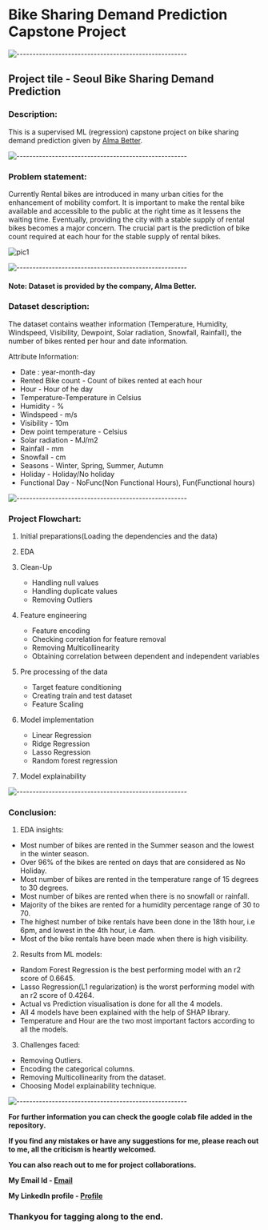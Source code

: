 # Bike Sharing Demand Prediction Capstone Project

![-----------------------------------------------------](https://raw.githubusercontent.com/andreasbm/readme/master/assets/lines/rainbow.png)

## Project tile - Seoul Bike Sharing Demand Prediction

### <b>Description:</b> 
This is a supervised ML (regression) capstone project on bike sharing demand prediction given by [Alma Better](https://www.almabetter.com/).

![-----------------------------------------------------](https://raw.githubusercontent.com/andreasbm/readme/master/assets/lines/rainbow.png)

### <b>Problem statement:</b>
Currently Rental bikes are introduced in many urban cities for the enhancement of mobility comfort. It is important to make the rental bike available and accessible to the public at the right time as it lessens the waiting time. Eventually, providing the city with a stable supply of rental bikes becomes a major concern. The crucial part is the prediction of bike count required at each hour for the stable supply of rental bikes.

![pic1](https://user-images.githubusercontent.com/85065799/200127764-29477a72-21b9-4bc8-97cd-6bb650395442.jpg)

![-----------------------------------------------------](https://raw.githubusercontent.com/andreasbm/readme/master/assets/lines/rainbow.png)

#### <b>Note:</b> Dataset is provided by the company, Alma Better.

### <b>Dataset description:</b> 
The dataset contains weather information (Temperature, Humidity, Windspeed, Visibility, Dewpoint, Solar radiation, Snowfall, Rainfall), the number of bikes rented per hour and date information.

Attribute Information:
* Date : year-month-day
* Rented Bike count - Count of bikes rented at each hour
* Hour - Hour of he day
* Temperature-Temperature in Celsius
* Humidity - %
* Windspeed - m/s
* Visibility - 10m
* Dew point temperature - Celsius
* Solar radiation - MJ/m2
* Rainfall - mm
* Snowfall - cm
* Seasons - Winter, Spring, Summer, Autumn
* Holiday - Holiday/No holiday
* Functional Day - NoFunc(Non Functional Hours), Fun(Functional hours)

![-----------------------------------------------------](https://raw.githubusercontent.com/andreasbm/readme/master/assets/lines/rainbow.png)

### <b>Project Flowchart:</b>
1. Initial preparations(Loading the dependencies and the data)

2. EDA 

3. Clean-Up
     * Handling null values
     * Handling duplicate values
     * Removing Outliers

4. Feature engineering
     * Feature encoding
     * Checking correlation for feature removal
     * Removing Multicollinearity
     * Obtaining correlation between dependent and independent variables
     
5. Pre processing of the data
     * Target feature conditioning
     * Creating train and test dataset
     * Feature Scaling
    
6. Model implementation 
     * Linear Regression
     * Ridge Regression
     * Lasso Regression
     * Random forest regression

7. Model explainability

![-----------------------------------------------------](https://raw.githubusercontent.com/andreasbm/readme/master/assets/lines/rainbow.png)

### <b>Conclusion:</b>

1. EDA insights:

  * Most number of bikes are rented in the Summer season and the lowest in the winter season.
  * Over 96% of the bikes are rented on days that are considered as No Holiday.
  * Most number of bikes are rented in the temperature range of 15 degrees to 30 degrees.
  * Most number of bikes are rented when there is no snowfall or rainfall.
  * Majority of the bikes are rented for a humidity percentage range of 30 to 70.
  * The highest number of bike rentals have been done in the 18th hour, i.e 6pm, and lowest in the 4th hour, i.e 4am.
  * Most of the bike rentals have been made when there is high visibility.

2. Results from ML models:

  * Random Forest Regression is the best performing model with an r2 score of 0.6645.
  * Lasso Regression(L1 regularization) is the worst performing model with an r2 score of 0.4264.
  * Actual vs Prediction visualisation is done for all the 4 models.
  * All 4 models have been explained with the help of SHAP library.
  * Temperature and Hour are the two most important factors according to all the models.

3. Challenges faced:

  * Removing Outliers.
  * Encoding the categorical columns.
  * Removing Multicollinearity from the dataset.
  * Choosing Model explainability technique.

![-----------------------------------------------------](https://raw.githubusercontent.com/andreasbm/readme/master/assets/lines/rainbow.png)

<b> For further information you can check the google colab file added in the repository. 

If you find any mistakes or have any suggestions for me, please reach out to me, all the criticism is heartly welcomed.

You can also reach out to me for project collaborations.

My Email Id - [Email](syedshabbir107@gmail.com)

My LinkedIn profile - [Profile](https://www.linkedin.com/in/syed-adnan-s-2b899b228/)</b>

### Thankyou for tagging along to the end.

